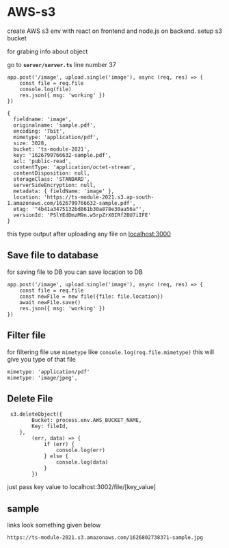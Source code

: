 # AWS-s3
create AWS s3 env with react on frontend and node.js on backend. setup s3 bucket  

for grabing info about object 

go to **`server/server.ts`** line number 37 

```
app.post('/image', upload.single('image'), async (req, res) => {
    const file = req.file
    console.log(file)
    res.json({ msg: 'working' })
})
```

```
{
  fieldname: 'image',
  originalname: 'sample.pdf',
  encoding: '7bit',
  mimetype: 'application/pdf',
  size: 3028,
  bucket: 'ts-module-2021',
  key: '1626799766632-sample.pdf',
  acl: 'public-read',
  contentType: 'application/octet-stream',
  contentDisposition: null,
  storageClass: 'STANDARD',
  serverSideEncryption: null,
  metadata: { fieldName: 'image' },
  location: 'https://ts-module-2021.s3.ap-south-1.amazonaws.com/1626799766632-sample.pdf',
  etag: '"4b41a3475132bd861b30a878e30aa56a"',
  versionId: 'PSlYEdDmzM9n.w5rpZrX0IRf2BU7iIFE'
}
``` 


this type output after uploading any file on [localhost:3000](http://localhost:3000) 


## Save file to database 

for saving file to DB you can save location to DB 

```
app.post('/image', upload.single('image'), async (req, res) => {
    const file = req.file
    const newFile = new file({file: file.location})
    await newFile.save()
    res.json({ msg: 'working' })
})
```

## Filter file

for filtering file use `mimetype` like `console.log(req.file.mimetype)` this will give you type of that file 

```
mimetype: 'application/pdf'
mimetype: 'image/jpeg',
```


## Delete File

```
 s3.deleteObject({
        Bucket: process.env.AWS_BUCKET_NAME,
        Key: fileId,
    },
        (err, data) => {
            if (err) {
                console.log(err)
            } else {
                console.log(data)
            }
        })
```

just pass key value to localhost:3002/file/[key_value]

## sample 

links look something given below 

`https://ts-module-2021.s3.amazonaws.com/1626802738371-sample.jpg`


